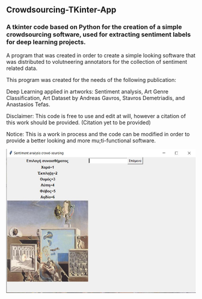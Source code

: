 ## Crowdsourcing-TKinter-App
### A tkinter code based on Python for the creation of a simple crowdsourcing software, used for extracting sentiment labels for deep learning projects.

A program that was created in order to create a simple looking software that was distributed to volutneering annotators for the collection of sentiment related data.

This program was created for the needs of the following publication:

Deep Learning applied in artworks: Sentiment analysis, Art Genre Classification, Art Dataset by Andreas Gavros, Stavros Demetriadis, and Anastasios Tefas.

Disclaimer: This code is free to use and edit at will, however a citation of this work should be provided. (Citation yet to be provided)

Notice: This is a work in process and the code can be modified in order to provide a better looking and more mu;ti-functional software.

![This is an image](https://github.com/andreasgav/Crowdsourcing-TKinter-App/blob/main/Crowdsourcing-TKinter-App-Image.JPG)
